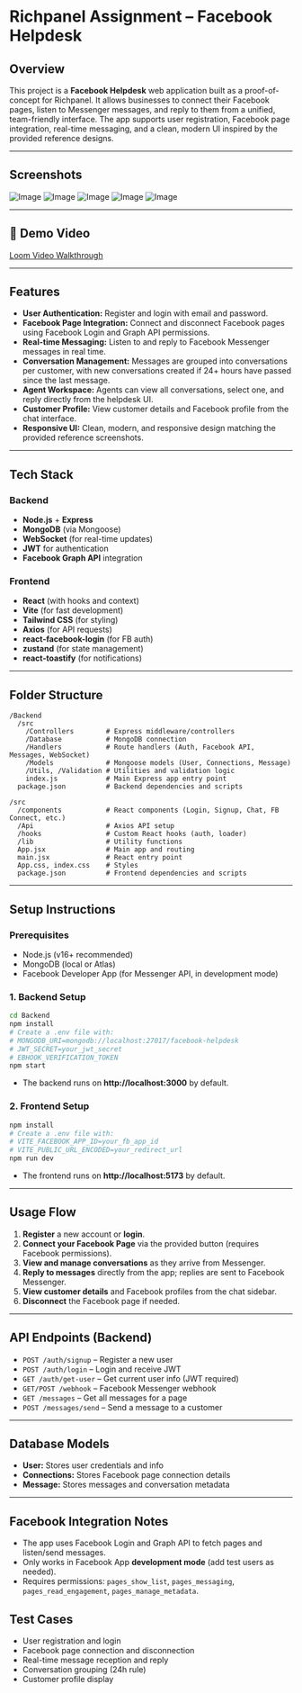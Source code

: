 # Richpanel Assignment – Facebook Helpdesk

## Overview
This project is a **Facebook Helpdesk** web application built as a proof-of-concept for Richpanel. It allows businesses to connect their Facebook pages, listen to Messenger messages, and reply to them from a unified, team-friendly interface. The app supports user registration, Facebook page integration, real-time messaging, and a clean, modern UI inspired by the provided reference designs.

---
## Screenshots
![Image](https://github.com/user-attachments/assets/599d3d23-c001-47b6-8a6b-e88cf9bd3e8e)
![Image](https://github.com/user-attachments/assets/06f3bf6b-f4f9-44be-afc1-4f0ef3b13198)
![Image](https://github.com/user-attachments/assets/0d54c305-bd53-4666-b0ca-e53e87323734)
![Image](https://github.com/user-attachments/assets/4326ccc8-350d-4be3-a85c-29c87c85174f)
![Image](https://github.com/user-attachments/assets/147b12c0-c216-43ae-8526-1e442e2e71b2)


---
## 🎥 Demo Video

[Loom Video Walkthrough](https://www.loom.com/share/4071638ebd9a471c8aaea4c42f0a488c?sid=a6903d5c-8044-4787-b020-940de3875124)



---

## Features
- **User Authentication:** Register and login with email and password.
- **Facebook Page Integration:** Connect and disconnect Facebook pages using Facebook Login and Graph API permissions.
- **Real-time Messaging:** Listen to and reply to Facebook Messenger messages in real time.
- **Conversation Management:** Messages are grouped into conversations per customer, with new conversations created if 24+ hours have passed since the last message.
- **Agent Workspace:** Agents can view all conversations, select one, and reply directly from the helpdesk UI.
- **Customer Profile:** View customer details and Facebook profile from the chat interface.
- **Responsive UI:** Clean, modern, and responsive design matching the provided reference screenshots.

---

## Tech Stack
### Backend
- **Node.js** + **Express**
- **MongoDB** (via Mongoose)
- **WebSocket** (for real-time updates)
- **JWT** for authentication
- **Facebook Graph API** integration

### Frontend
- **React** (with hooks and context)
- **Vite** (for fast development)
- **Tailwind CSS** (for styling)
- **Axios** (for API requests)
- **react-facebook-login** (for FB auth)
- **zustand** (for state management)
- **react-toastify** (for notifications)

---

## Folder Structure

```
/Backend
  /src
    /Controllers        # Express middleware/controllers
    /Database           # MongoDB connection
    /Handlers           # Route handlers (Auth, Facebook API, Messages, WebSocket)
    /Models             # Mongoose models (User, Connections, Message)
    /Utils, /Validation # Utilities and validation logic
    index.js            # Main Express app entry point
  package.json          # Backend dependencies and scripts

/src
  /components           # React components (Login, Signup, Chat, FB Connect, etc.)
  /Api                  # Axios API setup
  /hooks                # Custom React hooks (auth, loader)
  /lib                  # Utility functions
  App.jsx               # Main app and routing
  main.jsx              # React entry point
  App.css, index.css    # Styles
  package.json          # Frontend dependencies and scripts
```

---

## Setup Instructions

### Prerequisites
- Node.js (v16+ recommended)
- MongoDB (local or Atlas)
- Facebook Developer App (for Messenger API, in development mode)

### 1. Backend Setup
```bash
cd Backend
npm install
# Create a .env file with:
# MONGODB_URI=mongodb://localhost:27017/facebook-helpdesk
# JWT_SECRET=your_jwt_secret
# EBHOOK_VERIFICATION_TOKEN
npm start
```
- The backend runs on **http://localhost:3000** by default.

### 2. Frontend Setup
```bash
npm install
# Create a .env file with:
# VITE_FACEBOOK_APP_ID=your_fb_app_id
# VITE_PUBLIC_URL_ENCODED=your_redirect_url
npm run dev
```
- The frontend runs on **http://localhost:5173** by default.

---

## Usage Flow
1. **Register** a new account or **login**.
2. **Connect your Facebook Page** via the provided button (requires Facebook permissions).
3. **View and manage conversations** as they arrive from Messenger.
4. **Reply to messages** directly from the app; replies are sent to Facebook Messenger.
5. **View customer details** and Facebook profiles from the chat sidebar.
6. **Disconnect** the Facebook page if needed.

---

## API Endpoints (Backend)
- `POST /auth/signup` – Register a new user
- `POST /auth/login` – Login and receive JWT
- `GET /auth/get-user` – Get current user info (JWT required)
- `GET/POST /webhook` – Facebook Messenger webhook
- `GET /messages` – Get all messages for a page
- `POST /messages/send` – Send a message to a customer

---

## Database Models
- **User:** Stores user credentials and info
- **Connections:** Stores Facebook page connection details
- **Message:** Stores messages and conversation metadata

---

## Facebook Integration Notes
- The app uses Facebook Login and Graph API to fetch pages and listen/send messages.
- Only works in Facebook App **development mode** (add test users as needed).
- Requires permissions: `pages_show_list`, `pages_messaging`, `pages_read_engagement`, `pages_manage_metadata`.



## Test Cases
- User registration and login
- Facebook page connection and disconnection
- Real-time message reception and reply
- Conversation grouping (24h rule)
- Customer profile display



